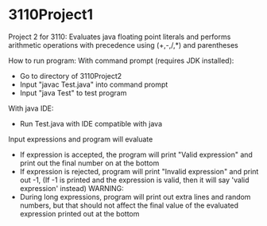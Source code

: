 # 3110Project1

Project 2 for 3110:
Evaluates java floating point literals and performs arithmetic operations with precedence using (+,-,/,*) and parentheses

How to run program:
  With command prompt (requires JDK installed):
  - Go to directory of 3110Project2
  - Input "javac Test.java" into command prompt
  - Input "java Test" to test program

  With java IDE:
  - Run Test.java with IDE compatible with java

Input expressions and program will evaluate
- If expression is accepted, the program will print "Valid expression" and print out the final number on at the bottom
- If expression is rejected, program will print "Invalid expression" and print out -1, (If -1 is printed and the expression is valid, then it will say 'valid expression' instead)
WARNING:
- During long expressions, program will print out extra lines and random numbers, but that should not affect the final value of the evaluated expression printed out at the bottom
